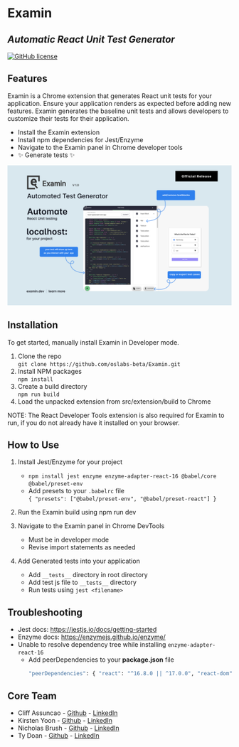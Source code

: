 # Examin

## _Automatic React Unit Test Generator_

[![GitHub license](https://img.shields.io/badge/license-MIT-blue.svg)](https://github.com/facebook/react/blob/master/LICENSE)

## Features

Examin is a Chrome extension that generates React unit tests for your application. Ensure your application renders as expected before adding new features. Examin generates the baseline unit tests and allows developers to customize their tests for their application.

- Install the Examin extension
- Install npm dependencies for Jest/Enzyme
- Navigate to the Examin panel in Chrome developer tools
- ✨ Generate tests ✨

![Preview of Examin](./src/extension/build/assets/main.png)

<!-- (https://github.com/[username]/[reponame]/blob/[branch]/image.jpg?raw=true) -->

## Installation

To get started, manually install Examin in Developer mode.

1. Clone the repo <br/>
   `git clone https://github.com/oslabs-beta/Examin.git`
2. Install NPM packages <br/>
   `npm install`
3. Create a build directory <br/>
   `npm run build`
4. Load the unpacked extension from src/extension/build to Chrome

NOTE: The React Developer Tools extension is also required for Examin to run, if you do not already have it installed on your browser.

## How to Use

1. Install Jest/Enzyme for your project

   - `npm install jest enzyme enzyme-adapter-react-16 @babel/core @babel/preset-env`
   - Add presets to your `.babelrc` file <br/>
     `{ "presets": ["@babel/preset-env", "@babel/preset-react"] }`

2. Run the Examin build using npm run dev

3. Navigate to the Examin panel in Chrome DevTools

   - Must be in developer mode
   - Revise import statements as needed

4. Add Generated tests into your application
   - Add `__tests__` directory in root directory
   - Add test js file to `__tests__` directory
   - Run tests using `jest <filename>`

## Troubleshooting

- Jest docs: https://jestjs.io/docs/getting-started
- Enzyme docs: https://enzymejs.github.io/enzyme/
- Unable to resolve dependency tree while installing `enzyme-adapter-react-16`
  - Add peerDependencies to your **package.json** file
    ```sh
    "peerDependencies": { "react": "^16.8.0 || ^17.0.0", "react-dom": "^16.8.0 || ^17.0.0" }
    ```

## Core Team

- Cliff Assuncao - [Github](https://github.com/WizardSource) - [LinkedIn](https://www.linkedin.com/in/cliff-assuncao-1b2593211/)
- Kirsten Yoon - [Github](https://github.com/kirstenyoon) - [LinkedIn](http://linkedin.com/in/kirstenyoon)
- Nicholas Brush - [Github](https://github.com/Njbrush) - [LinkedIn](https://www.linkedin.com/in/nicholas-j-brush/)
- Ty Doan - [Github](https://github.com/tdoan35) - [LinkedIn](https://www.linkedin.com/in/ty-thanh-doan/)
